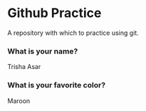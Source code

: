 # Github Practice

A repository with which to practice using git.

### What is your name?

Trisha Asar

### What is your favorite color?

Maroon
